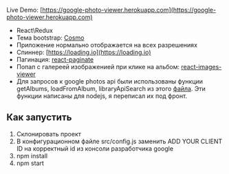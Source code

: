 Live Demo: [https://google-photo-viewer.herokuapp.com](https://google-photo-viewer.herokuapp.com)

* React\Redux
* Тема bootstrap: [Cosmo](https://bootswatch.com/cosmo/)
* Приложение нормально отображается на всех разрешениях
* Спиннер: [https://loading.io](https://loading.io)
* Пагинация: [react-paginate](https://github.com/AdeleD/react-paginate)
* Попап с галереей изображенией при клике на альбом: [react-images-viewer](https://github.com/guonanci/react-images-viewer)
* Для запросов к google photos api были использованы функции getAlbums, loadFromAlbum, libraryApiSearch из этого [файла](https://github.com/googlesamples/google-photos/blob/master/REST/PhotoFrame/app.js). Эти функции написаны для nodejs, я переписал их под фронт.

## Как запустить
1. Склонировать проект
2. В конфигурационном файле src/config.js заменить ADD YOUR CLIENT ID на корректный id из консоли разработчика google
3. npm install
4. npm start
